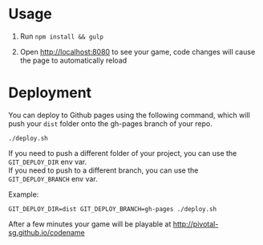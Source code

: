 # Usage

1. Run `npm install && gulp`

1. Open [http://localhost:8080](http://localhost:8080) to see your game, code changes will cause the page to automatically reload

# Deployment

You can deploy to Github pages using the following command, which will push your `dist` folder onto the gh-pages branch of your repo.

`./deploy.sh`

If you need to push a different folder of your project, you can use the `GIT_DEPLOY_DIR` env var.
<br>
If you need to push to a different branch, you can use the `GIT_DEPLOY_BRANCH` env var.

Example:

`GIT_DEPLOY_DIR=dist GIT_DEPLOY_BRANCH=gh-pages ./deploy.sh`

After a few minutes your game will be playable at http://pivotal-sg.github.io/codename

